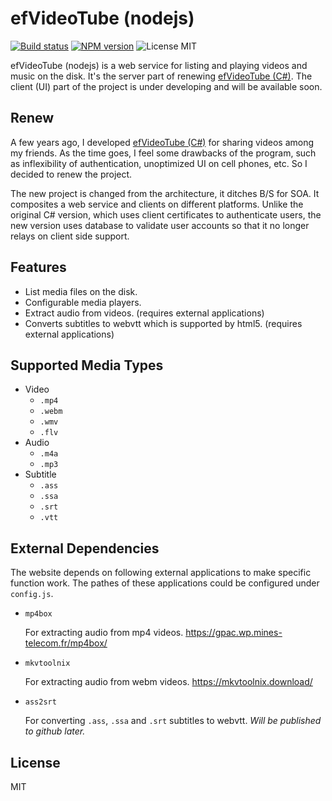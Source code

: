 # efVideoTube (nodejs)

[![Build status][travis-image]][travis-url]
[![NPM version][npm-image]][npm-url]
![License MIT](https://img.shields.io/badge/license-MIT-blue.svg)

efVideoTube (nodejs) is a web service for listing and playing videos and music on the disk.
It's the server part of renewing [efVideoTube (C#)](https://github.com/ef-tools/efVideoTube-cs).
The client (UI) part of the project is under developing and will be available soon.


## Renew

A few years ago, I developed [efVideoTube (C#)](https://github.com/ef-tools/efVideoTube-cs) for sharing videos among my friends.
As the time goes, I feel some drawbacks of the program, such as inflexibility of authentication, unoptimized UI on cell phones, etc.
So I decided to renew the project.

The new project is changed from the architecture, it ditches B/S for SOA.
It composites a web service and clients on different platforms.
Unlike the original C# version, which uses client certificates to authenticate users, the new version uses database to validate user accounts so that it no longer relays on client side support.


## Features

- List media files on the disk.
- Configurable media players.
- Extract audio from videos. (requires external applications)
- Converts subtitles to webvtt which is supported by html5. (requires external applications)


## Supported Media Types

- Video
  - `.mp4`
  - `.webm`
  - `.wmv`
  - `.flv`
- Audio
  - `.m4a`
  - `.mp3`
- Subtitle
  - `.ass`
  - `.ssa`
  - `.srt`
  - `.vtt`


## External Dependencies

The website depends on following external applications to make specific function work.
The pathes of these applications could be configured under `config.js`.

- `mp4box`

    For extracting audio from mp4 videos.
    https://gpac.wp.mines-telecom.fr/mp4box/

- `mkvtoolnix`

    For extracting audio from webm videos.
    https://mkvtoolnix.download/

- `ass2srt`

    For converting `.ass`, `.ssa` and `.srt` subtitles to webvtt.
    *Will be published to github later.*


## License

MIT


[travis-image]: https://img.shields.io/travis/ef-tools/efVideoTube-node.svg?style=flat-square
[travis-url]: https://travis-ci.org/ef-tools/efVideoTube-node
[npm-image]: https://img.shields.io/npm/v/ef-video-tube.svg?style=flat-square
[npm-url]: https://npmjs.org/package/ef-video-tube